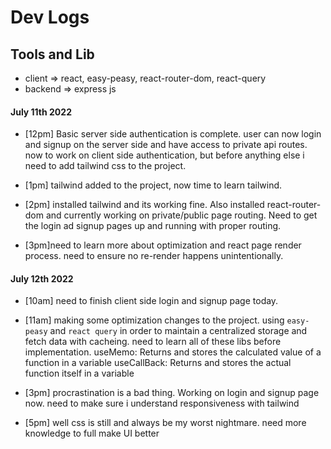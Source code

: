 # Dev Logs

## Tools and Lib

- client => react, easy-peasy, react-router-dom, react-query
- backend => express js

#### **July 11th 2022**

- [12pm] Basic server side authentication is complete. user can now login and signup on the server side and have access to private api routes. now to work on client side authentication, but before anything else i need to add tailwind css to the project.

- [1pm] tailwind added to the project, now time to learn tailwind.

- [2pm] installed tailwind and its working fine. Also installed react-router-dom and currently working on private/public page routing. Need to get the login ad signup pages up and running with proper routing.

- [3pm]need to learn more about optimization and react page render process. need to ensure no re-render happens unintentionally.

#### **July 12th 2022**

- [10am] need to finish client side login and signup page today.

- [11am] making some optimization changes to the project. using `easy-peasy` and `react query` in order to maintain a centralized storage and fetch data with cacheing. need to learn all of these libs before implementation.
  useMemo: Returns and stores the calculated value of a function in a variable
  useCallBack: Returns and stores the actual function itself in a variable

- [3pm] procrastination is a bad thing. Working on login and signup page now. need to make sure i understand responsiveness with tailwind

- [5pm] well css is still and always be my worst nightmare. need more knowledge to full make UI better
